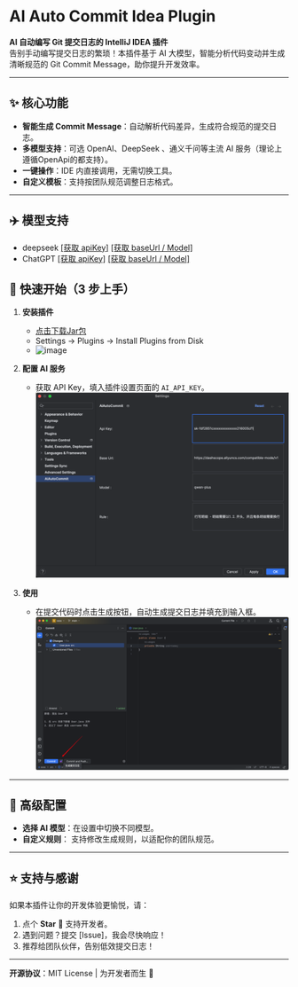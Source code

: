 # AI Auto Commit Idea Plugin

**AI 自动编写 Git 提交日志的 IntelliJ IDEA 插件**  
告别手动编写提交日志的繁琐！本插件基于 AI 大模型，智能分析代码变动并生成清晰规范的 Git Commit Message，助你提升开发效率。

---

## ✨ 核心功能

- **智能生成 Commit Message**：自动解析代码差异，生成符合规范的提交日志。
- **多模型支持**：可选 OpenAI、DeepSeek 、通义千问等主流 AI 服务（理论上遵循OpenApi的都支持）。
- **一键操作**：IDE 内直接调用，无需切换工具。
- **自定义模板**：支持按团队规范调整日志格式。

---

## ✈️ 模型支持
* deepseek [[获取 apiKey]](https://platform.deepseek.com/api_keys)  [[获取 baseUrl / Model]](https://api-docs.deepseek.com/zh-cn/)
* ChatGPT  [[获取 apiKey]](https://platform.openai.com/settings/organization/api-keys)  [[获取 baseUrl / Model]](https://platform.openai.com/docs/api-reference/introduction)

## 🚀 快速开始（3 步上手）

1. **安装插件**
    - [点击下载Jar包](https://github.com/wxt2rr/ai-auto-commit-idea-plugin/blob/main/source/ai-auto-commit-1.0.2.jar)
    - Settings -> Plugins -> Install Plugins from Disk
    - <img width="982" alt="image" src="https://github.com/user-attachments/assets/99fbf61b-3d42-4382-84bb-b23387431b7b" />

2. **配置 AI 服务**
    - 获取 API Key，填入插件设置页面的 `AI_API_KEY`。
      ![img.png](img.png)
3. **使用**
    - 在提交代码时点击生成按钮，自动生成提交日志并填充到输入框。
      ![img_1.png](img_1.png)

---

## 🔧 高级配置

- **选择 AI 模型**：在设置中切换不同模型。
- **自定义规则**： 支持修改生成规则，以适配你的团队规范。

---

## ⭐️ 支持与感谢

如果本插件让你的开发体验更愉悦，请：

1. 点个 **Star** 🌟 支持开发者。
2. 遇到问题？提交 [Issue]，我会尽快响应！
3. 推荐给团队伙伴，告别低效提交日志！

--- 

**开源协议**：MIT License | 为开发者而生 🚀  
